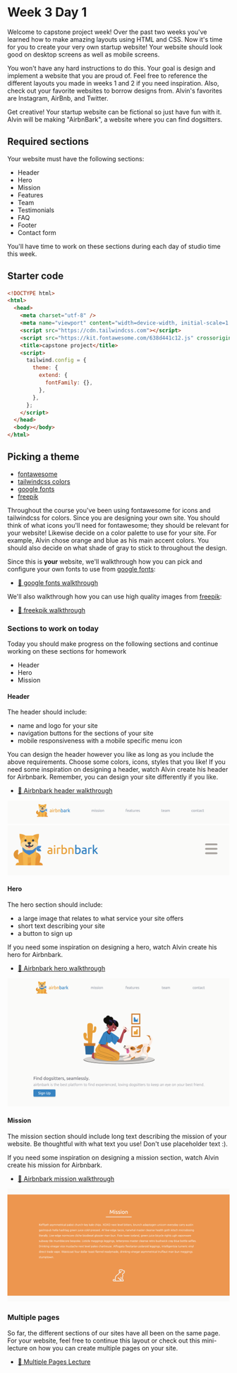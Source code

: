 # Week 3 Day 1

Welcome to capstone project week! Over the past two weeks you've learned how to make amazing layouts
using HTML and CSS. Now it's time for you to create your very own startup website! Your website
should look good on desktop screens as well as mobile screens.

You won't have any hard instructions to do this. Your goal is design and implement a website that
you are proud of. Feel free to reference the different layouts you made in weeks 1 and 2 if you need
inspiration. Also, check out your favorite websites to borrow designs from. Alvin's favorites are
Instagram, AirBnb, and Twitter.

Get creative! Your startup website can be fictional so just have fun with it. Alvin will be making
"AirbnBark", a website where you can find dogsitters.

## Required sections

Your website must have the following sections:

- Header
- Hero
- Mission
- Features
- Team
- Testimonials
- FAQ
- Footer
- Contact form

You'll have time to work on these sections during each day of studio time this week.

## Starter code

```html
<!DOCTYPE html>
<html>
  <head>
    <meta charset="utf-8" />
    <meta name="viewport" content="width=device-width, initial-scale=1.0" />
    <script src="https://cdn.tailwindcss.com"></script>
    <script src="https://kit.fontawesome.com/638d441c12.js" crossorigin="anonymous"></script>
    <title>capstone project</title>
    <script>
      tailwind.config = {
        theme: {
          extend: {
            fontFamily: {},
          },
        },
      };
    </script>
  </head>
  <body></body>
</html>
```

## Picking a theme

- [fontawesome](https://fontawesome.com/)
- [tailwindcss colors](https://tailwindcss.com/docs/customizing-colors)
- [google fonts](https://fonts.google.com/)
- [freepik](https://www.freepik.com/)

Throughout the course you've been using fontawesome for icons and tailwindcss for colors. Since you
are designing your own site. You should think of what icons you'll need for fontawesome; they should
be relevant for your website! Likewise decide on a color palette to use for your site. For example,
Alvin chose orange and blue as his main accent colors. You should also decide on what shade of gray
to stick to throughout the design.

Since this is **your** website, we'll walkthrough how you can pick and configure your own fonts to
use from [google fonts](https://fonts.google.com/):

- [🎥 google fonts walkthrough](https://vimeo.com/715840608)

We'll also walkthrough how you can use high quality images from [freepik](https://www.freepik.com/):

- [🎥 freekpik walkthrough](https://vimeo.com/715840407)

### Sections to work on today

Today you should make progress on the following sections and continue working on these sections for
homework

- Header
- Hero
- Mission

#### Header

The header should include:

- name and logo for your site
- navigation buttons for the sections of your site
- mobile responsiveness with a mobile specific menu icon

You can design the header however you like as long as you include the above requirements. Choose
some colors, icons, styles that you like! If you need some inspiration on designing a header, watch
Alvin create his header for Airbnbark. Remember, you can design your site differently if you like.

- [🎥 Airbnbark header walkthrough](https://vimeo.com/714787571)

![header](./images/header.png) ![header_mobile](./images/header_mobile.png)

#### Hero

The hero section should include:

- a large image that relates to what service your site offers
- short text describing your site
- a button to sign up

If you need some inspiration on designing a hero, watch Alvin create his hero for Airbnbark.

- [🎥 Airbnbark hero walkthrough](https://vimeo.com/714787346)

![hero](./images/hero.png)

#### Mission

The mission section should include long text describing the mission of your website. Be thoughtful
with what text you use! Don't use placeholder text :).

If you need some inspiration on designing a mission section, watch Alvin create his mission for
Airbnbark.

- [🎥 Airbnbark mission walkthrough](https://vimeo.com/714995016)

![mission](./images/mission.png)

### Multiple pages

So far, the different sections of our sites have all been on the same page. For your website, feel
free to continue this layout or check out this mini-lecture on how you can create multiple pages on
your site.

- [🎥 Multiple Pages Lecture](https://vimeo.com/732798987)
